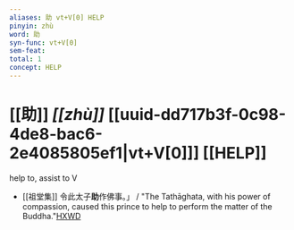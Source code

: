 ```yaml
---
aliases: 助 vt+V[0] HELP
pinyin: zhù
word: 助
syn-func: vt+V[0]
sem-feat: 
total: 1
concept: HELP 
---
```

# [[助]] *[[zhù]]*  [[uuid-dd717b3f-0c98-4de8-bac6-2e4085805ef1|vt+V[0]]] [[HELP]]
help to, assist to V
 - [[祖堂集]] 令此太子**助**作佛事。」 / "The Tathāghata, with his power of compassion, caused this prince to help to perform the matter of the Buddha."[HXWD](https://hxwd.org/textview.html?location=KR6q0002_Yan_002-1061a.29)